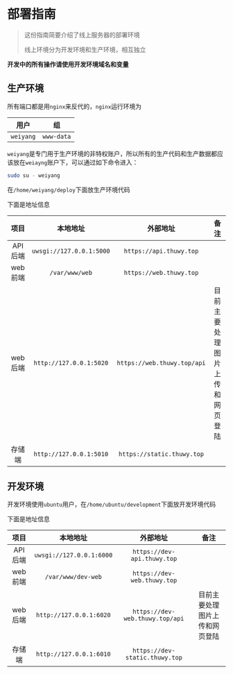 # 部署指南

> 这份指南简要介绍了线上服务器的部署环境
> 
> 线上环境分为开发环境和生产环境，相互独立

**开发中的所有操作请使用开发环境域名和变量**

## 生产环境

所有端口都是用`nginx`来反代的，`nginx`运行环境为

|   用户    |     组     |
| :-------: | :--------: |
| `weiyang` | `www-data` |

`weiyang`是专门用于生产环境的非特权账户，所以所有的生产代码和生产数据都应该放在`weiayng`账户下，可以通过如下命令进入：

```bash
sudo su - weiyang
```

在`/home/weiyang/deploy`下面放生产环境代码

下面是地址信息

|  项目   |         本地地址         |          外部地址           |              备注              |
| :-----: | :----------------------: | :-------------------------: | :----------------------------: |
| API后端 | `uwsgi://127.0.0.1:5000` |   `https://api.thuwy.top`   |                                |
| web前端 |      `/var/www/web`      |   `https://web.thuwy.top`   |                                |
| web后端 | `http://127.0.0.1:5020`  | `https://web.thuwy.top/api` | 目前主要处理图片上传和网页登陆 |
| 存储端  | `http://127.0.0.1:5010`  | `https://static.thuwy.top`  |                                |

## 开发环境

开发环境使用`ubuntu`用户，在`/home/ubuntu/development`下面放开发环境代码

下面是地址信息

|  项目   |         本地地址         |            外部地址             |              备注              |
| :-----: | :----------------------: | :-----------------------------: | :----------------------------: |
| API后端 | `uwsgi://127.0.0.1:6000` |   `https://dev-api.thuwy.top`   |                                |
| web前端 |    `/var/www/dev-web`    |   `https://dev-web.thuwy.top`   |                                |
| web后端 | `http://127.0.0.1:6020`  | `https://dev-web.thuwy.top/api` | 目前主要处理图片上传和网页登陆 |
| 存储端  | `http://127.0.0.1:6010`  | `https://dev-static.thuwy.top`  |                                |
